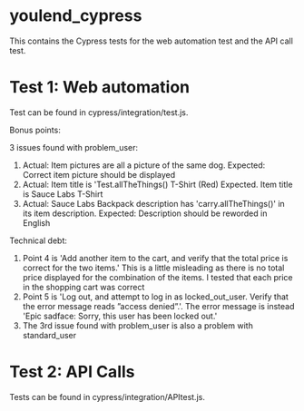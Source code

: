 # youlend_cypress

This contains the Cypress tests for the web automation test and the API call test.

# Test 1: Web automation

Test can be found in cypress/integration/test.js. 

Bonus points:

3 issues found with problem_user:

1) Actual: Item pictures are all a picture of the same dog. Expected: Correct item picture should be displayed
2) Actual: Item title is 'Test.allTheThings() T-Shirt (Red) Expected. Item title is Sauce Labs T-Shirt
3) Actual: Sauce Labs Backpack description has 'carry.allTheThings()' in its item description. Expected: Description should be reworded in English

Technical debt:

1) Point 4 is 'Add another item to the cart, and verify that the total price is correct for the two items.' This is a little misleading as there is no total price displayed for the combination of the items. I tested that each price in the shopping cart was correct
2) Point 5 is 'Log out, and attempt to log in as locked_out_user. Verify that the error message reads ”access denied”.'. The error message is instead 'Epic sadface: Sorry, this user has been locked out.'
3) The 3rd issue found with problem_user is also a problem with standard_user

# Test 2: API Calls

Tests can be found in cypress/integration/APItest.js.
